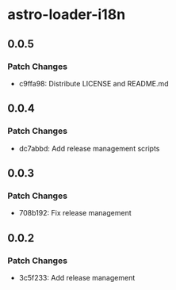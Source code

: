 # astro-loader-i18n

## 0.0.5

### Patch Changes

- c9ffa98: Distribute LICENSE and README.md

## 0.0.4

### Patch Changes

- dc7abbd: Add release management scripts

## 0.0.3

### Patch Changes

- 708b192: Fix release management

## 0.0.2

### Patch Changes

- 3c5f233: Add release management
